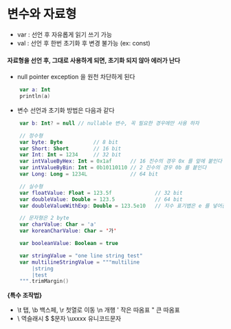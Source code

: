 # 변수와 자료형

- var : 선언 후 자유롭게 읽기 쓰기 가능
- val : 선언 후 한번 초기화 후 변경 불가능 (ex: const)

#### 자료형을 선언 후, 그대로 사용하게 되면, 초기화 되지 않아 에러가 난다
- null pointer exception 을 원천 차단하게 된다
```kotlin
    var a: Int
    println(a)
```

- 변수 선언과 초기화 방법은 다음과 같다
```kotlin
    var b: Int? = null // nullable 변수, 꼭 필요한 경우에만 사용 하자

    // 정수형
    var byte: Byte          // 8 bit
    var Short: Short        // 16 bit
    var Int: Int = 1234     // 32 bit
    var intValueByHex: Int = 0x1af      // 16 진수의 경우 0x 를 앞에 붙인다
    var intValueByBin: Int = 0b10110110 // 2 진수의 경우 0b 를 붙인다
    var Long: Long = 1234L              // 64 bit

    // 실수형
    var floatValue: Float = 123.5f              // 32 bit
    var doubleValue: Double = 123.5             // 64 bit
    var doubleValueWithExp: Double = 123.5e10   // 지수 표기볍은 e 를 넣어준다

    // 문자형은 2 byte
    var charValue: Char = 'a'
    var koreanCharValue: Char = '가'

    var booleanValue: Boolean = true

    var stringValue = "one line string test"
    var multilineStringValue = """multiline
        |string
        |test
    """.trimMargin()
```

**{특수 조작법}**
- \t 탭, \b 백스페, \r 첫열로 이동 \n 개행 \' 작은 따옴표 \" 큰 따옴표
- \\ 역슬래시 \$ $문자 \uxxxx 유니코드문자
